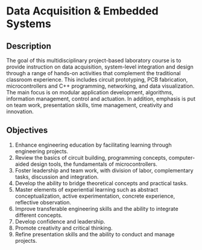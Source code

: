 # Data Acquisition &amp; Embedded Systems


## Description

The goal of this multidisciplinary project-based laboratory course is to provide instruction on data acquisition, system-level integration and design through a range of hands-on activities that complement the traditional classroom experience.
This includes circuit prototyping, PCB fabrication, microcontrollers and C++ programming, networking, and data visualization.
The main focus is on modular application development, algorithms, information management, control and actuation.
In addition, emphasis is put on team work, presentation skills, time management, creativity and innovation.


## Objectives

1. Enhance engineering education by facilitating learning through engineering projects.
2. Review the basics of circuit building, programming concepts, computer-aided design tools, the fundamentals of microcontrollers.
3. Foster leadership and team work, with division of labor, complementary tasks, discussion and integration.
4. Develop the ability to bridge theoretical concepts and practical tasks.
5. Master elements of experiential learning such as abstract conceptualization, active experimentation, concrete experience, reflective observation.
6. Improve transferable engineering skills and the ability to integrate different concepts.
7. Develop confidence and leadership.
8. Promote creativity and critical thinking.
9. Refine presentation skills and the ability to conduct and manage projects.


